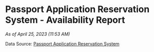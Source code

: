 # Passport Application Reservation System - Availability Report

*As of April 25, 2023 (11:53 AM)*

Data Source: [Passport Application Reservation System](https://eservices.immigration.gov.lk:8443/appointment/pages/reservationApplication.xhtml)